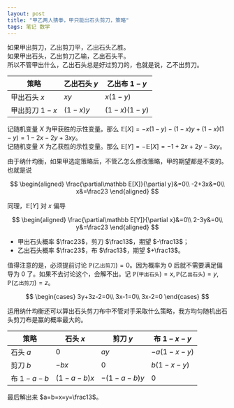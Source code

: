```yaml
---
layout: post
title: "甲乙两人猜拳，甲只能出石头剪刀，策略"
tags: 笔记 数学
---
```


如果甲出剪刀，乙出剪刀平，乙出石头乙胜。  
如果甲出石头，乙出剪刀乙输，乙出石头平。  
所以不管甲出什么，乙出石头总是好过剪刀的，也就是说，乙不出剪刀。

|策略|乙出石头 $y$|乙出布 $1-y$|
|-|-|-|
|甲出石头 $x$|$xy$|$x(1-y)$|
|甲出剪刀 $1-x$|$(1-x)y$|$(1-x)(1-y)$|

记随机变量 $X$ 为甲获胜的示性变量。那么 $\mathbb E[X]=-x(1-y)-(1-x)y+(1-x)(1-y)=1-2x-2y+3xy$。  
记随机变量 $X$ 为乙获胜的示性变量。那么 $\mathbb E[Y]=-\mathbb E[X]=-1+2x+2y-3xy$。  

由于纳什均衡，如果甲选定策略后，不管乙怎么修改策略，甲的期望都是不变的。也就是说

$$
\begin{aligned}
\frac{\partial\mathbb E[X]}{\partial y}&=0\\
-2+3x&=0\\
x&=\frac23
\end{aligned}
$$

同理，$\mathbb E[Y]$ 对 $x$ 偏导

$$
\begin{aligned}
\frac{\partial\mathbb E[Y]}{\partial x}&=0\\
2-3y&=0\\
y&=\frac23
\end{aligned}
$$

- 甲出石头概率 $\frac23$，剪刀 $\frac13$，期望 $-\frac13$；
- 乙出石头概率 $\frac23$，布 $\frac13$，期望 $+\frac13$。

值得注意的是，必须提前讨论 $\mathbb P(\texttt{乙出剪刀})=0$。因为概率为 $0$ 后就不需要满足偏导为 $0$ 了。如果不去讨论这个，会解不出。记 $\mathbb P(\texttt{甲出石头})=x,\mathbb P(\texttt{乙出石头})=y,\mathbb P(\texttt{乙出剪刀})=z$。

$$
\begin{cases}
3y+3z-2=0\\
3x-1=0\\
3x-2=0
\end{cases}
$$

运用纳什均衡还可以算出石头剪刀布中不管对手采取什么策略，我方均匀随机出石头剪刀布是赢的概率最大的。

|策略|石头 $x$|剪刀 $y$|布 $1-x-y$|
|-|-|-|-|
|石头 $a$|$0$|$ay$|$-a(1-x-y)$|
|剪刀 $b$|$-bx$|$0$|$b(1-x-y)$|
|布 $1-a-b$|$(1-a-b)x$|$-(1-a-b)y$|$0$|

最后解出来 $a=b=x=y=\frac13$。